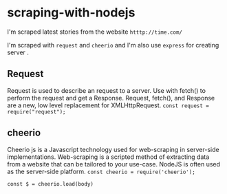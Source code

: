 # scraping-with-nodejs
I'm scraped latest stories from the website 
`htttp://time.com/` 

I'm scraped with `request` and `cheerio` and I'm also use `express` for creating server .

## Request 
Request is used to describe an request to a server. Use with fetch() to perform the request and get a Response. Request, fetch(), and Response are a new, low level replacement for XMLHttpRequest.
`const request = require("request");
`

## cheerio
Cheerio js is a Javascript technology used for web-scraping in server-side implementations. Web-scraping is a scripted method of extracting data from a website that can be tailored to your use-case. NodeJS is often used as the server-side platform.
`const cheerio = require('cheerio');
`

`const $ = cheerio.load(body)
`
